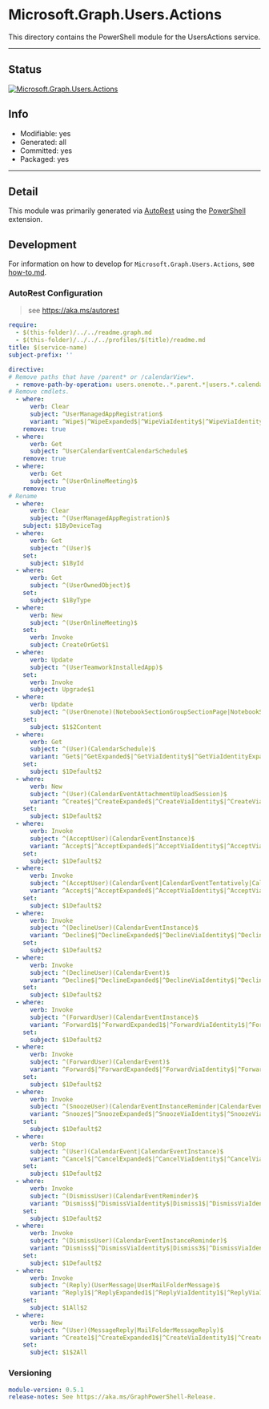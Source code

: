 <!-- region Generated -->
# Microsoft.Graph.Users.Actions
This directory contains the PowerShell module for the UsersActions service.

---
## Status
[![Microsoft.Graph.Users.Actions](https://img.shields.io/powershellgallery/v/Microsoft.Graph.Users.Actions.svg?style=flat-square&label=Microsoft.Graph.Users.Actions "Microsoft.Graph.Users.Actions")](https://www.powershellgallery.com/packages/Microsoft.Graph.Users.Actions/)

## Info
- Modifiable: yes
- Generated: all
- Committed: yes
- Packaged: yes

---
## Detail
This module was primarily generated via [AutoRest](https://github.com/Azure/autorest) using the [PowerShell](https://github.com/Azure/autorest.powershell) extension.

## Development
For information on how to develop for `Microsoft.Graph.Users.Actions`, see [how-to.md](how-to.md).
<!-- endregion -->

### AutoRest Configuration

> see https://aka.ms/autorest

``` yaml
require:
  - $(this-folder)/../../readme.graph.md
  - $(this-folder)/../../../profiles/$(title)/readme.md
title: $(service-name)
subject-prefix: ''

directive:
# Remove paths that have /parent* or /calendarView*.
  - remove-path-by-operation: users.onenote..*.parent.*|users.*.calendarView.*
# Remove cmdlets.
  - where:
      verb: Clear
      subject: ^UserManagedAppRegistration$
      variant: ^Wipe$|^WipeExpanded$|^WipeViaIdentity$|^WipeViaIdentityExpanded$
    remove: true
  - where:
      verb: Get
      subject: ^UserCalendarEventCalendarSchedule$
    remove: true
  - where:
      verb: Get
      subject: ^(UserOnlineMeeting)$
    remove: true
# Rename
  - where:
      verb: Clear
      subject: ^(UserManagedAppRegistration)$
    subject: $1ByDeviceTag
  - where:
      verb: Get
      subject: ^(User)$
    set:
      subject: $1ById
  - where:
      verb: Get
      subject: ^(UserOwnedObject)$
    set:
      subject: $1ByType
  - where:
      verb: New
      subject: ^(UserOnlineMeeting)$
    set:
      verb: Invoke
      subject: CreateOrGet$1
  - where:
      verb: Update
      subject: ^(UserTeamworkInstalledApp)$
    set:
      verb: Invoke
      subject: Upgrade$1
  - where:
      verb: Update
      subject: ^(UserOnenote)(NotebookSectionGroupSectionPage|NotebookSectionPage|Page|SectionGroupSectionPage|SectionPage)$
    set:
      subject: $1$2Content
  - where:
      verb: Get
      subject: ^(User)(CalendarSchedule)$
      variant: ^Get$|^GetExpanded$|^GetViaIdentity$|^GetViaIdentityExpanded$|^Get1$|^GetExpanded1$|^GetViaIdentity1$|^GetViaIdentityExpanded1$
    set:
      subject: $1Default$2
  - where:
      verb: New
      subject: ^(User)(CalendarEventAttachmentUploadSession)$
      variant: ^Create$|^CreateExpanded$|^CreateViaIdentity$|^CreateViaIdentityExpanded$|^Create2$|^CreateExpanded2$|^CreateViaIdentity2$|^CreateViaIdentityExpanded2$
    set:
      subject: $1Default$2
  - where:
      verb: Invoke
      subject: ^(AcceptUser)(CalendarEventInstance)$
      variant: ^Accept$|^AcceptExpanded$|^AcceptViaIdentity$|^AcceptViaIdentityExpanded$|^Accept3$|^AcceptExpanded3$|^AcceptViaIdentity3$|^AcceptViaIdentityExpanded3$
    set:
      subject: $1Default$2
  - where:
      verb: Invoke
      subject: ^(AcceptUser)(CalendarEvent|CalendarEventTentatively|CalendarEventInstanceTentatively)$
      variant: ^Accept$|^AcceptExpanded$|^AcceptViaIdentity$|^AcceptViaIdentityExpanded$|^Accept1$|^AcceptExpanded1$|^AcceptViaIdentity1$|^AcceptViaIdentityExpanded1$
    set:
      subject: $1Default$2
  - where:
      verb: Invoke
      subject: ^(DeclineUser)(CalendarEventInstance)$
      variant: ^Decline$|^DeclineExpanded$|^DeclineViaIdentity$|^DeclineViaIdentityExpanded$|^Decline3$|^DeclineExpanded3$|^DeclineViaIdentity3$|^DeclineViaIdentityExpanded3$
    set:
      subject: $1Default$2
  - where:
      verb: Invoke
      subject: ^(DeclineUser)(CalendarEvent)$
      variant: ^Decline$|^DeclineExpanded$|^DeclineViaIdentity$|^DeclineViaIdentityExpanded$|^Decline1$|^DeclineExpanded1$|^DeclineViaIdentity1$|^DeclineViaIdentityExpanded1$
    set:
      subject: $1Default$2
  - where:
      verb: Invoke
      subject: ^(ForwardUser)(CalendarEventInstance)$
      variant: ^Forward1$|^ForwardExpanded1$|^ForwardViaIdentity1$|^ForwardViaIdentityExpanded1$
    set:
      subject: $1Default$2
  - where:
      verb: Invoke
      subject: ^(ForwardUser)(CalendarEvent)$
      variant: ^Forward$|^ForwardExpanded$|^ForwardViaIdentity$|^ForwardViaIdentityExpanded$
    set:
      subject: $1Default$2
  - where:
      verb: Invoke
      subject: ^(SnoozeUser)(CalendarEventInstanceReminder|CalendarEventReminder)$
      variant: ^Snooze$|^SnoozeExpanded$|^SnoozeViaIdentity$|^SnoozeViaIdentityExpanded$|^Snooze1$|^SnoozeExpanded1$|^SnoozeViaIdentity1$|^SnoozeViaIdentityExpanded1$
    set:
      subject: $1Default$2
  - where:
      verb: Stop
      subject: ^(User)(CalendarEvent|CalendarEventInstance)$
      variant: ^Cancel$|^CancelExpanded$|^CancelViaIdentity$|^CancelViaIdentityExpanded$
    set:
      subject: $1Default$2
  - where:
      verb: Invoke
      subject: ^(DismissUser)(CalendarEventReminder)$
      variant: ^Dismiss$|^DismissViaIdentity$|Dismiss1$|^DismissViaIdentity1$
    set:
      subject: $1Default$2
  - where:
      verb: Invoke
      subject: ^(DismissUser)(CalendarEventInstanceReminder)$
      variant: ^Dismiss$|^DismissViaIdentity$|Dismiss3$|^DismissViaIdentity3$
    set:
      subject: $1Default$2
  - where:
      verb: Invoke
      subject: ^(Reply)(UserMessage|UserMailFolderMessage)$
      variant: ^Reply1$|^ReplyExpanded1$|^ReplyViaIdentity1$|^ReplyViaIdentityExpanded1$|^Reply3$|^ReplyExpanded3$|^ReplyViaIdentity3$|^ReplyViaIdentityExpanded3$
    set:
      subject: $1All$2
  - where:
      verb: New
      subject: ^(User)(MessageReply|MailFolderMessageReply)$
      variant: ^Create1$|^CreateExpanded1$|^CreateViaIdentity1$|^CreateViaIdentityExpanded1$|^Create3$|^CreateExpanded3$|^CreateViaIdentity3$|^CreateViaIdentityExpanded3$
    set:
      subject: $1$2All
```
### Versioning

``` yaml
module-version: 0.5.1
release-notes: See https://aka.ms/GraphPowerShell-Release.
```
